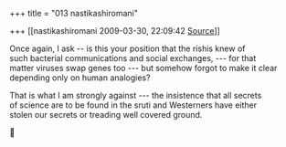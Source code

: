 +++
title = "013 nastikashiromani"

+++
[[nastikashiromani	2009-03-30, 22:09:42 [Source](https://groups.google.com/g/bvparishat/c/ndM3ri0Fp48)]]



Once again, I ask -- is this your position that the rishis knew of  
such bacterial communications and social exchanges, --- for that  
matter viruses swap genes too --- but somehow forgot to make it clear  
depending only on human analogies?  
  
That is what I am strongly against --- the insistence that all secrets  
of science are to be found in the sruti and Westerners have either  
stolen our secrets or treading well covered ground.  



